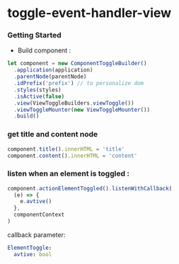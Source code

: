 # toggle-event-handler-view

### Getting Started
- Build component :

```javascript
let component = new ComponentToggleBuilder()
  .application(application)
  .parentNode(parentNode)
  .idPrefix('prefix') // to personalize dom
  .styles(styles)
  .isActive(false)
  .view(ViewToggleBuilders.viewToggle())
  .viewToggleMounter(new ViewToggleMounter())
  .build()
  ```

### get title and content node
```javascript
component.title().innerHTML = 'title'
component.content().innerHTML = 'content'
```

### listen when an element is toggled :
```javascript
component.actionElementToggled().listenWithCallback(
  (e) => {
    e.avtive()
  }, 
  componentContext
)
  ```

callback parameter:
```yaml
ElementToggle:
  avtive: bool
  ```



